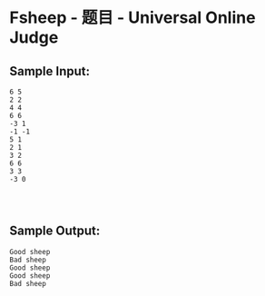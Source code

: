 # Fsheep - 题目 - Universal Online Judge


## Sample Input: 
```
6 5
2 2
4 4
6 6
-3 1
-1 -1
5 1
2 1
3 2
6 6
3 3
-3 0




```

## Sample Output: 
```
Good sheep
Bad sheep
Good sheep
Good sheep
Bad sheep

```

